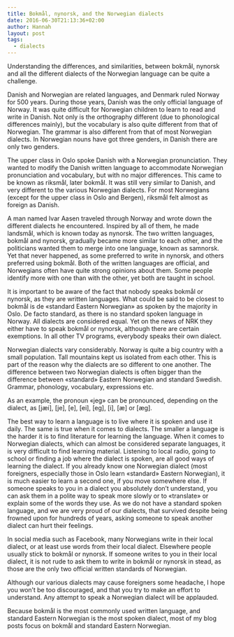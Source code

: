```yaml
---
title: Bokmål, nynorsk, and the Norwegian dialects
date: 2016-06-30T21:13:36+02:00
author: Hannah
layout: post
tags:
  - dialects
---
```


Understanding the differences, and similarities, between bokmål, nynorsk and all the different dialects of the Norwegian language can be quite a challenge.

Danish and Norwegian are related languages, and Denmark ruled Norway for 500 years. During those years, Danish was the only official language of Norway. It was quite difficult for Norwegian children to learn to read and write in Danish. Not only is the orthography different (due to phonological differences mainly), but the vocabulary is also quite different from that of Norwegian. The grammar is also different from that of most Norwegian dialects. In Norwegian nouns have got three genders, in Danish there are only two genders.

The upper class in Oslo spoke Danish with a Norwegian pronunciation. They wanted to modify the Danish written language to accommodate Norwegian pronunciation and vocabulary, but with no major differences. This came to be known as riksmål, later bokmål. It was still very similar to Danish, and very different to the various Norwegian dialects. For most Norwegians (except for the upper class in Oslo and Bergen), riksmål felt almost as foreign as Danish.

A man named Ivar Aasen traveled through Norway and wrote down the different dialects he encountered. Inspired by all of them, he made landsmål, which is known today as nynorsk. The two written languages, bokmål and nynorsk, gradually became more similar to each other, and the politicians wanted them to merge into one language, known as samnorsk. Yet that never happened, as some preferred to write in nynorsk, and others preferred using bokmål. Both of the written languages are official, and Norwegians often have quite strong opinions about them. Some people identify more with one than with the other, yet both are taught in school.

It is important to be aware of the fact that nobody speaks bokmål or nynorsk, as they are written languages. What could be said to be closest to bokmål is de «standard Eastern Norwegian» as spoken by the majority in Oslo. De facto standard, as there is no standard spoken language in Norway. All dialects are considered equal. Yet on the news of NRK they either have to speak bokmål or nynorsk, although there are certain exemptions. In all other TV programs, everybody speaks their own dialect.

Norwegian dialects vary considerably. Norway is quite a big country with a small population. Tall mountains kept us isolated from each other. This is part of the reason why the dialects are so different to one another. The difference between two Norwegian dialects is often bigger than the difference between «standard» Eastern Norwegian and standard Swedish. Grammar, phonology, vocabulary, expressions etc.

As an example, the pronoun «jeg» can be pronounced, depending on the dialect, as [jæi], [je], [e], [ei], [eg], [i], [æ] or [æg].

The best way to learn a language is to live where it is spoken and use it daily. The same is true when it comes to dialects. The smaller a language is the harder it is to find literature for learning the language. When it comes to Norwegian dialects, which can almost be considered separate languages, it is very difficult to find learning material. Listening to local radio, going to school or finding a job where the dialect is spoken, are all good ways of learning the dialect. If you already know one Norwegian dialect (most foreigners, especially those in Oslo learn «standard» Eastern Norwegian), it is much easier to learn a second one, if you move somewhere else. If someone speaks to you in a dialect you absolutely don’t understand, you can ask them in a polite way to speak more slowly or to «translate» or explain some of the words they use. As we do not have a standard spoken language, and we are very proud of our dialects, that survived despite being frowned upon for hundreds of years, asking someone to speak another dialect can hurt their feelings.

In social media such as Facebook, many Norwegians write in their local dialect, or at least use words from their local dialect. Elsewhere people usually stick to bokmål or nynorsk. If someone writes to you in their local dialect, it is not rude to ask them to write in bokmål or nynorsk in stead, as those are the only two official written standards of Norwegian.

Although our various dialects may cause foreigners some headache, I hope you won’t be too discouraged, and that you try to make an effort to understand. Any attempt to speak a Norwegian dialect will be applauded.

Because bokmål is the most commonly used written language, and standard Eastern Norwegian is the most spoken dialect, most of my blog posts focus on bokmål and standard Eastern Norwegian.